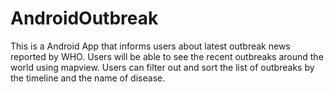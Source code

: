 # AndroidOutbreak

This is a Android App that informs users about latest outbreak news reported by WHO. 
Users will be able to see the recent outbreaks around the world using mapview.
Users can filter out and sort the list of outbreaks by the timeline and the name of disease.
